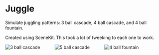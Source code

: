 # Juggle

Simulate juggling patterns: 3 ball cascade, 4 ball cascade, and 4 ball fountain.

Created using SceneKit.  This took a lot of tweeking to each one to work.

![3 ball cascade](https://github.com/InvaderZim62/Juggle/assets/34785252/eacb0be2-120c-4b6b-a52a-88b34d7dd0f3)
&nbsp;&nbsp;&nbsp;&nbsp;&nbsp;&nbsp;&nbsp;&nbsp;&nbsp;&nbsp;
![5 ball cascade](https://github.com/InvaderZim62/Juggle/assets/34785252/15c9e261-2973-4dfc-b022-c367db85d353)
&nbsp;&nbsp;&nbsp;&nbsp;&nbsp;&nbsp;&nbsp;&nbsp;&nbsp;&nbsp;
![4 ball fountain](https://github.com/InvaderZim62/Juggle/assets/34785252/bb7f7c71-5400-4137-9b60-e69a74af818b)
